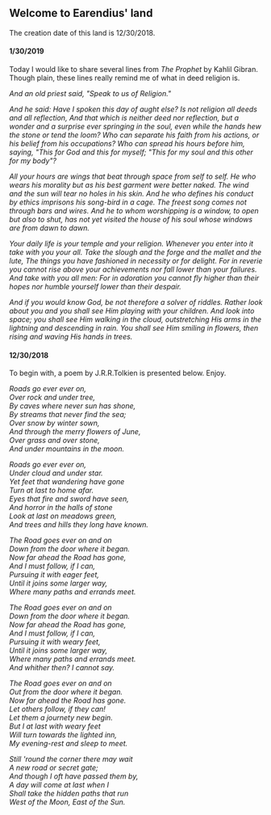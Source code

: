 ## Welcome to Earendius' land

The creation date of this land is 12/30/2018.
#### 1/30/2019

Today I would like to share several lines from *The Prophet* by Kahlil Gibran. Though plain, these lines really remind me of what in deed religion is.

 *And an old priest said, "Speak to us of Religion."*

 *And he said:*
 *Have I spoken this day of aught else?*
 *Is not religion all deeds and all reflection,*
 *And that which is neither deed nor reflection,* 
 *but a wonder and a surprise ever springing in the soul,* 
 *even while the hands hew the stone or tend the loom?*
 *Who can separate his faith from his actions, or his belief from his occupations?*
 *Who can spread his hours before him, saying,*
 *"This for God and this for myself;*
 *"This for my soul and this other for my body"?*

 *All your hours are wings that beat through space from self to self.*
 *He who wears his morality but as his best garment were better naked.*
 *The wind and the sun will tear no holes in his skin.*
 *And he who defines his conduct by ethics imprisons his song-bird in a cage.*
 *The freest song comes not through bars and wires.*
 *And he to whom worshipping is a window, to open but also to shut,*
 *has not yet visited the house of his soul whose windows are from dawn to dawn.*

 *Your daily life is your temple and your religion.*
 *Whenever you enter into it take with you your all.*
 *Take the slough and the forge and the mallet and the lute,*
 *The things you have fashioned in necessity or for delight.*
 *For in reverie you cannot rise above your achievements nor fall lower than your failures.*
 *And take with you all men:*
 *For in adoration you cannot fly higher than their hopes nor humble yourself lower than their despair.*

 *And if you would know God, be not therefore a solver of riddles.*
 *Rather look about you and you shall see Him playing with your children.*
 *And look into space; you shall see Him walking in the cloud, outstretching His arms in the lightning and descending in rain.*
 *You shall see Him smiling in flowers, then rising and waving His hands in trees.*

#### 12/30/2018

To begin with, a poem by J.R.R.Tolkien is presented below. Enjoy.


  *Roads go ever ever on,*  
  *Over rock and under tree,*  
  *By caves where never sun has shone,*  
  *By streams that never find the sea;*  
  *Over snow by winter sown,*  
  *And through the merry flowers of June,*  
  *Over grass and over stone,*  
  *And under mountains in the moon.*  

  *Roads go ever ever on,*  
  *Under cloud and under star.*  
  *Yet feet that wandering have gone*  
  *Turn at last to home afar.*  
  *Eyes that fire and sword have seen,*  
  *And horror in the halls of stone*  
  *Look at last on meadows green,*  
  *And trees and hills they long have known.*  

  *The Road goes ever on and on*  
  *Down from the door where it began.*  
  *Now far ahead the Road has gone,*  
  *And I must follow, if I can,*  
  *Pursuing it with eager feet,*  
  *Until it joins some larger way,*  
  *Where many paths and errands meet.*  

  *The Road goes ever on and on*  
  *Down from the door where it began.*  
  *Now far ahead the Road has gone,*  
  *And I must follow, if I can,*  
  *Pursuing it with weary feet,*  
  *Until it joins some larger way,*  
  *Where many paths and errands meet.*  
  *And whither then? I cannot say.*  

  *The Road goes ever on and on*  
  *Out from the door where it began.*  
  *Now far ahead the Road has gone.*  
  *Let others follow, if they can!*  
  *Let them a journety new begin.*  
  *But I at last with weary feet*  
  *Will turn towards the lighted inn,*  
  *My evening-rest and sleep to meet.*  

  *Still 'round the corner there may wait*  
  *A new road or secret gate;*  
  *And though I oft have passed them by,*  
  *A day will come at last when I*  
  *Shall take the hidden paths that run*  
  *West of the Moon, East of the Sun.*  
